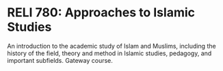 # RELI 780: Approaches to Islamic Studies

An introduction to the academic study of Islam and Muslims, including the history of the field, theory and method in Islamic studies, pedagogy, and important subfields. Gateway course.